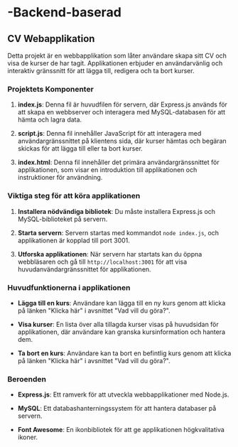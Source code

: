 # -Backend-baserad
## CV Webapplikation

Detta projekt är en webbapplikation som låter användare skapa sitt CV och visa de kurser de har tagit. Applikationen erbjuder en användarvänlig och interaktiv gränssnitt för att lägga till, redigera och ta bort kurser.

### Projektets Komponenter

1. **index.js**: Denna fil är huvudfilen för servern, där Express.js används för att skapa en webbserver och interagera med MySQL-databasen för att hämta och lagra data.

2. **script.js**: Denna fil innehåller JavaScript för att interagera med användargränssnittet på klientens sida, där kurser hämtas och begäran skickas för att lägga till eller ta bort kurser.

3. **index.html**: Denna fil innehåller det primära användargränssnittet för applikationen, som visar en introduktion till applikationen och instruktioner för användning.

### Viktiga steg för att köra applikationen

1. **Installera nödvändiga bibliotek**: Du måste installera Express.js och MySQL-biblioteket på servern.

2. **Starta servern**: Servern startas med kommandot `node index.js`, och applikationen är kopplad till port 3001.

3. **Utforska applikationen**: När servern har startats kan du öppna webbläsaren och gå till `http://localhost:3001` för att visa huvudanvändargränssnittet för applikationen.

### Huvudfunktionerna i applikationen

- **Lägga till en kurs**: Användare kan lägga till en ny kurs genom att klicka på länken "Klicka här" i avsnittet "Vad vill du göra?".

- **Visa kurser**: En lista över alla tillagda kurser visas på huvudsidan för applikationen, där användare kan granska kursinformation och hantera dem.

- **Ta bort en kurs**: Användare kan ta bort en befintlig kurs genom att klicka på länken "Klicka här" i avsnittet "Vad vill du göra?".

### Beroenden

- **Express.js**: Ett ramverk för att utveckla webbapplikationer med Node.js.

- **MySQL**: Ett databashanterningssystem för att hantera databaser på servern.

- **Font Awesome**: En ikonbibliotek för att ge applikationen högkvalitativa ikoner.

